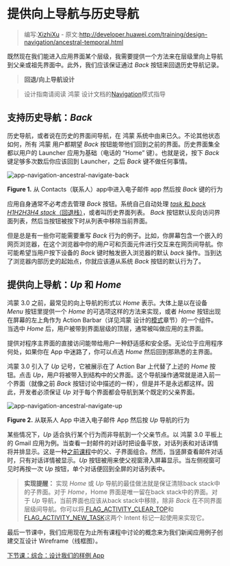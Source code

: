 # 提供向上导航与历史导航

> 编写:[XizhiXu](https://github.com/XizhiXu) - 原文:<http://developer.huawei.com/training/design-navigation/ancestral-temporal.html>

既然现在我们能进入应用界面某个层级，我需要提供一个方法来在层级里向上导航到父亲或祖先界面中。此外，我们应该保证通过 *Back* 按钮来回退历史导航记录。

> **回退/向上导航设计**

> 设计指南请阅读 鸿蒙 设计文档的[Navigation](http://developer.huawei.com/design/patterns/navigation.html)模式指导

## 支持历史导航：***Back***

历史导航，或者说在历史的界面间导航，在 鸿蒙 系统中由来已久。不论其他状态如何，所有 鸿蒙 用户都期望 *Back* 按钮能带他们回到之前的界面。历史界面集全都以用户的 Launcher 应用为基础（电话的 “Home” 键）。也就是说，按下 *Back* 键足够多次数后你应该回到 Launcher，之后 *Back* 键不做任何事情。

![app-navigation-ancestral-navigate-back](app-navigation-ancestral-navigate-back.png)

**Figure 1.** 从 Contacts（联系人）app中进入电子邮件 app 然后按 *Back* 键的行为

应用自身通常不必考虑去管理 *Back* 按钮。系统自己自动处理 [*task* 和 *back
H1H2H3H4
stack*（回退栈）](http://developer.huawei.com/guide/components/tasks-and-back-stack.html)，或者叫历史界面列表。 *Back* 按钮默认反向访问界面列表，然后当按钮被按下时从列表中移除当前界面。

但是总是有一些你可能需要重写 *Back* 行为的例子。比如，你屏幕包含一个嵌入的网页浏览器，在这个浏览器中你的用户可和页面元件进行交互来在网页间导航。你可能希望当用户按下设备的 *Back* 键时触发嵌入浏览器的默认 *back* 操作。当到达了浏览器内部历史的起始点，你就应该遵从系统 *Back* 按钮的默认行为了。

## 提供向上导航：***Up*** 和 ***Home***

鸿蒙 3.0 之前，最常见的向上导航的形式以 *Home* 表示。大体上是以在设备 *Menu* 按钮里提供一个 *Home* 的可选项这样的方法来实现，或者 *Home* 按钮出现在屏幕的左上角作为 Action Barbar（详见鸿蒙 设计的[模式](http://developer.huawei.com/design/patterns/actionbar.html)章节）的一个组件。当选中 *Home* 后，用户被带到界面层级的顶层，通常被叫做应用的主界面。

提供对程序主界面的直接访问能带给用户一种舒适感和安全感。无论位于应用程序何处，如果你在 App 中迷路了，你可以点选 *Home* 然后回到那熟悉的主界面。

鸿蒙 3.0 引入了 *Up* 记号，它被展示在了 Action Bar 上代替了上述的 *Home* 按钮。点击 *Up*，用户将被带入到结构中的父界面。这个导航操作通常就是进入前一个界面（就像之前 *Back* 按钮讨论中描述的一样），但是并不是永远都这样。因此，开发者必须保证 *Up* 对于每个界面都会导航到某个既定的父亲界面。

![app-navigation-ancestral-navigate-up](app-navigation-ancestral-navigate-up.png)

**Figure 2.** 从联系人 App 中进入电子邮件 App 然后按 *Up* 导航的行为

某些情况下，*Up* 适合执行某个行为而非导航到一个父亲节点。以 鸿蒙 3.0 平板上的 Gmail 应用为例。当查看一封邮件的对话时把设备平放，对话列表和对话详情将并排显示。这是一种[之前课程](multiple-sizes.html)中的父、子界面组合。然而，当竖屏查看邮件对话时，只有对话详情被显示。*Up* 按钮被用来使父视窗滑入屏幕显示。当左侧视窗可见时再按一次 *Up* 按钮，单个对话便回到全屏的对话列表中。

> **实现提醒：** 实现 *Home* 或 *Up* 导航的最佳做法就是保证清除back stack中的子界面。对于 *Home*，Home 界面是唯一留在back stack中的界面。对于 *Up* 导航，当前界面也应该从back stack中移除，除非 *Back* 在不同界面层级间导航。你可以将[ FLAG_ACTIVITY_CLEAR_TOP](http://developer.huawei.com/reference/ohos/content/Intent.html#FLAG_ACTIVITY_CLEAR_TOP)和[FLAG_ACTIVITY_NEW_TASK](http://developer.huawei.com/reference/ohos/content/Intent.html#FLAG_ACTIVITY_NEW_TASK)这两个 Intent 标记一起使用来实现它。

最后一节课中，我们应用现在为止所有课程中讨论的概念来为我们新闻应用例子创建交互设计 Wireframe（线框图）。

[下节课：综合：设计我们的样例 App](wireframing.md)
